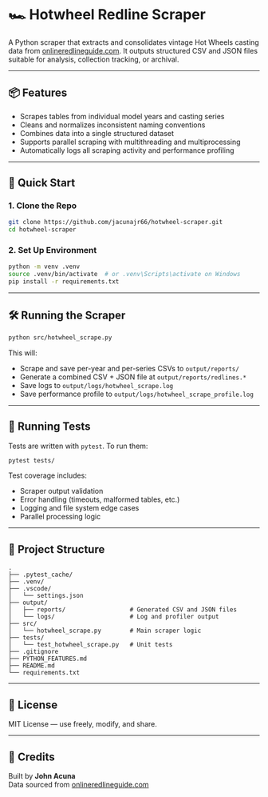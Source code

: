 # 🏎️ Hotwheel Redline Scraper

A Python scraper that extracts and consolidates vintage Hot Wheels casting data from 
[onlineredlineguide.com](https://onlineredlineguide.com). It outputs structured CSV and JSON 
files suitable for analysis, collection tracking, or archival.

---

## 📦 Features

- Scrapes tables from individual model years and casting series
- Cleans and normalizes inconsistent naming conventions
- Combines data into a single structured dataset
- Supports parallel scraping with multithreading and multiprocessing
- Automatically logs all scraping activity and performance profiling

---

## 🚀 Quick Start

### 1. Clone the Repo

```bash
git clone https://github.com/jacunajr66/hotwheel-scraper.git
cd hotwheel-scraper
```

### 2. Set Up Environment

```bash
python -m venv .venv
source .venv/bin/activate  # or .venv\Scripts\activate on Windows
pip install -r requirements.txt
```

---

## 🛠️ Running the Scraper

```bash
python src/hotwheel_scrape.py
```

This will:
- Scrape and save per-year and per-series CSVs to `output/reports/`
- Generate a combined CSV + JSON file at `output/reports/redlines.*`
- Save logs to `output/logs/hotwheel_scrape.log`
- Save performance profile to `output/logs/hotwheel_scrape_profile.log`

---

## 🧪 Running Tests

Tests are written with `pytest`. To run them:

```bash
pytest tests/
```

Test coverage includes:
- Scraper output validation
- Error handling (timeouts, malformed tables, etc.)
- Logging and file system edge cases
- Parallel processing logic

---

## 📁 Project Structure

```
.
├── .pytest_cache/
├── .venv/
├── .vscode/
│   └── settings.json
├── output/
│   ├── reports/                  # Generated CSV and JSON files
│   └── logs/                     # Log and profiler output
├── src/
│   └── hotwheel_scrape.py        # Main scraper logic
├── tests/
│   └── test_hotwheel_scrape.py   # Unit tests
├── .gitignore
├── PYTHON_FEATURES.md
├── README.md
└── requirements.txt
```

---

## 📜 License

MIT License — use freely, modify, and share.

---

## 🙌 Credits

Built by **John Acuna**  
Data sourced from [onlineredlineguide.com](https://onlineredlineguide.com)

